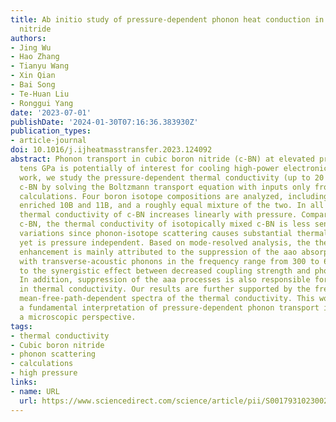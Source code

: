 ```yaml
---
title: Ab initio study of pressure-dependent phonon heat conduction in cubic boron
  nitride
authors:
- Jing Wu
- Hao Zhang
- Tianyu Wang
- Xin Qian
- Bai Song
- Te-Huan Liu
- Ronggui Yang
date: '2023-07-01'
publishDate: '2024-01-30T07:16:36.383930Z'
publication_types:
- article-journal
doi: 10.1016/j.ijheatmasstransfer.2023.124092
abstract: Phonon transport in cubic boron nitride (c-BN) at elevated pressure in several
  tens GPa is potentially of interest for cooling high-power electronics. In this
  work, we study the pressure-dependent thermal conductivity (up to 20 GPa) of isotope-engineered
  c-BN by solving the Boltzmann transport equation with inputs only from ab initio
  calculations. Four boron isotope compositions are analyzed, including natural abundance,
  enriched 10B and 11B, and a roughly equal mixture of the two. In all cases, the
  thermal conductivity of c-BN increases linearly with pressure. Compared to isotope-enriched
  c-BN, the thermal conductivity of isotopically mixed c-BN is less sensitive to pressure
  variations since phonon-isotope scattering causes substantial thermal resistance
  yet is pressure independent. Based on mode-resolved analysis, the thermal conductivity
  enhancement is mainly attributed to the suppression of the aao absorption processes
  with transverse-acoustic phonons in the frequency range from 300 to 600 cm–1, due
  to the synergistic effect between decreased coupling strength and phonon hardening.
  In addition, suppression of the aaa processes is also responsible for a slight increase
  in thermal conductivity. Our results are further supported by the frequency- and
  mean-free-path-dependent spectra of the thermal conductivity. This work provided
  a fundamental interpretation of pressure-dependent phonon transport in c-BN from
  a microscopic perspective.
tags:
- thermal conductivity
- Cubic boron nitride
- phonon scattering
- calculations
- high pressure
links:
- name: URL
  url: https://www.sciencedirect.com/science/article/pii/S0017931023002454
---
```

